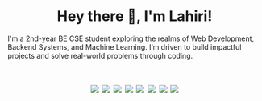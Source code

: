 <h1 align="center">Hey there 👋, I'm Lahiri!</h1>
I'm a 2nd-year BE CSE student exploring the realms of Web Development, Backend Systems, and Machine Learning. I’m driven to build impactful projects and solve real-world problems through coding.


<h1><div align="center">
  <img src="https://img.shields.io/badge/Python-3776AB?style=for-the-badge&logo=python&logoColor=white" />
  <img src="https://img.shields.io/badge/HTML-E34F26?style=for-the-badge&logo=html5&logoColor=white" />
  <img src="https://img.shields.io/badge/CSS-1572B6?style=for-the-badge&logo=css3&logoColor=white" />
  <img src="https://img.shields.io/badge/Java-007396?style=for-the-badge&logo=java&logoColor=white" />
  <img src="https://img.shields.io/badge/C-01599?style=for-the-badge&logo=c&logoColor=white" />
  <img src="https://img.shields.io/badge/CPP-001559?style=for-the-badge&logo=cpp&logoColor=white" />
  <img src="https://img.shields.io/badge/Numpy-013243?style=for-the-badge&logo=numpy&logoColor=white" />
  <img src="https://img.shields.io/badge/Pandas-150458?style=for-the-badge&logo=pandas&logoColor=white" />
</div></h1>
